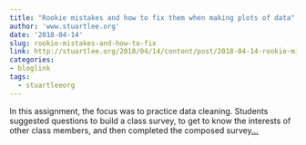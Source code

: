 ```yaml
---
title: "Rookie mistakes and how to fix them when making plots of data"
author: 'www.stuartlee.org'
date: '2018-04-14'
slug: rookie-mistakes-and-how-to-fix
link: http://stuartlee.org/2018/04/14/content/post/2018-04-14-rookie-mistakes/
categories:
- bloglink
tags:
  - stuartleeorg
---
```


In this assignment, the focus was to practice data cleaning. Students suggested questions to build a class survey, to get to know the interests of other class members, and then completed the composed survey[... <i class="fas fa-external-link-alt"></i>](http://stuartlee.org/2018/04/14/content/post/2018-04-14-rookie-mistakes/)

